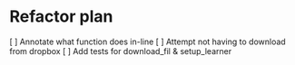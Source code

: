 # Refactor plan
[ ] Annotate what function does in-line
[ ] Attempt not having to download from dropbox
[ ] Add tests for download_fil & setup_learner
